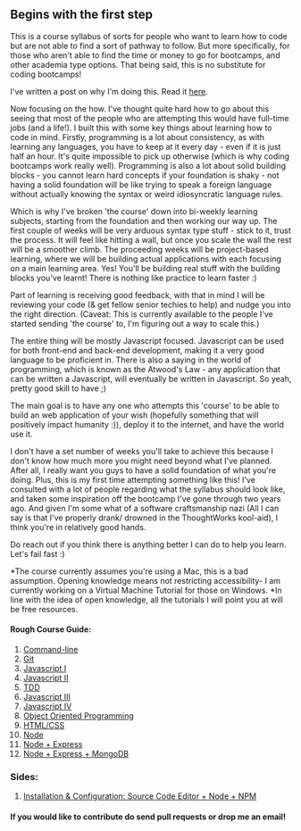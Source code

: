 ## Begins with the first step

This is a course syllabus of sorts for people who want to learn how to code but are not able to find a sort of pathway to follow. But more specifically, for those who aren't able to find the time or money to go for bootcamps, and other academia type options. That being said, this is no substitute for coding bootcamps!

I've written a post on why I'm doing this. Read it [here](https://medium.com/@tiffaniechia/learning-how-to-code-knowledge-and-direction-f4d79c4dd1b2#.522ihewvc).

Now focusing on the how. I've thought quite hard how to go about this seeing that most of the people who are attempting this would have full-time jobs (and a life!). I built this with some key things about learning how to code in mind. Firstly, programming is a lot about consistency, as with learning any languages, you have to keep at it every day - even if it is just half an hour. It's quite impossible to pick up otherwise (which is why coding bootcamps work really well). Programming is also a lot about solid building blocks - you cannot learn hard concepts if your foundation is shaky - not having a solid foundation will be like trying to speak a foreign language without actually knowing the syntax or weird idiosyncratic language rules.  

Which is why I've broken 'the course' down into bi-weekly learning subjects, starting from the foundation and then working our way up. The first couple of weeks will be very arduous syntax type stuff - stick to it, trust the process. It will feel like hitting a wall, but once you scale the wall the rest will be a smoother climb. The proceeding weeks will be project-based learning, where we will be building actual applications with each focusing on a main learning area. Yes! You'll be building real stuff with the building blocks you've learnt! There is nothing like practice to learn faster :)

Part of learning is receiving good feedback, with that in mind I will be reviewing your code (& get fellow senior techies to help) and nudge you into the right direction. (Caveat: This is currently available to the people I've started sending 'the course' to, I'm figuring out a way to scale this.)

The entire thing will be mostly Javascript focused. Javascript can be used for both front-end and back-end development, making it a very good language to be proficient in. There is also a saying in the world of programming, which is known as the Atwood's Law - any application that can be written a Javascript, will eventually be written in Javascript. So yeah, pretty good skill to have ;)

The main goal is to have any one who attempts this 'course' to be able to build an web application of your wish (hopefully something that will positively impact humanity :)), deploy it to the internet, and have the world use it.

I don't have a set number of weeks you'll take to achieve this because I don't know how much more you might need beyond what I've planned. After all, I really want you guys to have a solid foundation of what you're doing. Plus, this is my first time attempting something like this! I've consulted with a lot of people regarding what the syllabus should look like, and taken some inspiration off the bootcamp I've gone through two years ago. And given I'm some what of a software craftsmanship nazi (All I can say is that I've properly drank/ drowned in the ThoughtWorks kool-aid), I think you're in relatively good hands.

Do reach out if you think there is anything better I can do to help you learn. Let's fail fast :)

*The course currently assumes you're using a Mac, this is a bad assumption. Opening knowledge means not restricting accessibility- I am currently working on a Virtual Machine Tutorial for those on Windows.
*In line with the idea of open knowledge, all the tutorials I will point you at will be free resources.

#### Rough Course Guide:

1. [Command-line](command-line.md)
2. [Git](git.md)
3. [Javascript I](javascript-one.md)
4. [Javascript II](javascript-two.md)
5. [TDD](tdd.md)
6. [Javascript III](javascript-three.md)
7. [Javascript IV](javascript-four.md)
8. [Object Oriented Programming](object-oriented-programming.md)
9. [HTML/CSS](html-css.md)
10. [Node](node.md)
11. [Node + Express](node-express.md)
12. [Node + Express + MongoDB](node-express-mongodb.md)

### Sides:
1. [Installation & Configuration: Source Code Editor + Node + NPM](source-code-editor.md)


#### If you would like to contribute do send pull requests or drop me an email!
